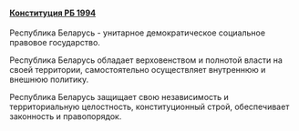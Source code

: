 #### [Конституция РБ 1994](https://lalawland.github.io/eurasia/belarus/const)

Республика Беларусь - унитарное демократическое социальное правовое государство.

Республика Беларусь обладает верховенством и полнотой власти на своей территории, самостоятельно осуществляет внутреннюю и внешнюю политику.

Республика Беларусь защищает свою независимость и территориальную целостность, конституционный строй, обеспечивает законность и правопорядок.
